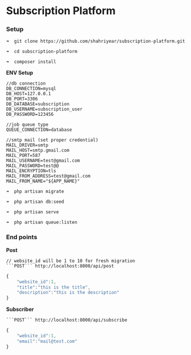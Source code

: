 # Subscription Platform

### Setup

```
➜  git clone https://github.com/shahriyear/subscription-platform.git 

➜  cd subscription-platform
 
➜  composer install

```

**ENV Setup**

```
//db connection
DB_CONNECTION=mysql
DB_HOST=127.0.0.1
DB_PORT=3306
DB_DATABASE=subscription
DB_USERNAME=subscription_user
DB_PASSWORD=123456

//job queue type
QUEUE_CONNECTION=database

//smtp mail (set proper credential)
MAIL_DRIVER=smtp
MAIL_HOST=smtp.gmail.com
MAIL_PORT=587
MAIL_USERNAME=test@gmail.com
MAIL_PASSWORD=test@@
MAIL_ENCRYPTION=tls
MAIL_FROM_ADDRESS=test@gmail.com
MAIL_FROM_NAME="${APP_NAME}"

```

```
➜  php artisan migrate

➜  php artisan db:seed

➜  php artisan serve

➜  php artisan queue:listen
```

### End points


**Post**

```
// website_id will be 1 to 10 for fresh migration
```POST``` http://localhost:8000/api/post
```

```javascript
{
	"website_id":1,
	"title":"this is the title",
	"description":"this is the description"
}

```

**Subscriber**

```
```POST``` http://localhost:8000/api/subscribe
```

```javascript
{
	"website_id":1,
	"email":"mail@test.com"
}

```
